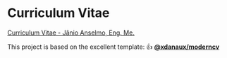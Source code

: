 # Curriculum Vitae
[Curriculum Vitae - Jânio Anselmo, Eng. Me.](https://github.com/janioanselmo/CurriculumVitae/files/11877672/janioAnselmoCurriculum.pdf)

This project is based on the excellent template: :+1: [**@xdanaux/moderncv**](https://github.com/xdanaux/moderncv)
